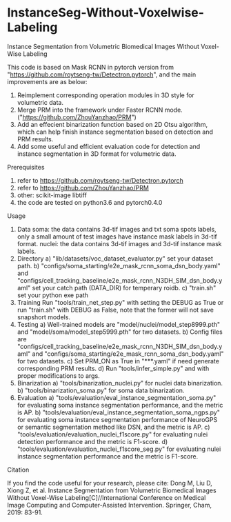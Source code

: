 # InstanceSeg-Without-Voxelwise-Labeling
Instance Segmentation from Volumetric Biomedical Images Without Voxel-Wise Labeling

This code is based on Mask RCNN in pytorch version from "https://github.com/roytseng-tw/Detectron.pytorch", and the main improvements are as below:
1) Reimplement corresponding operation modules in 3D style for volumetric data.
2) Merge PRM into the framework under Faster RCNN mode. ("https://github.com/ZhouYanzhao/PRM")
3) Add an effecient binarization function based on 2D Otsu algorithm, which can help finish instance segmentation based on detection and PRM results. 
4) Add some useful and efficient evaluation code for detection and instance segmentation in 3D format for volumetric data.

Prerequisites

1) refer to https://github.com/roytseng-tw/Detectron.pytorch 
2) refer to https://github.com/ZhouYanzhao/PRM
3) other:
         scikit-image
         libtiff
4) the code are tested on python3.6 and pytorch0.4.0

Usage

1) Data
   soma: the data contains 3d-tif images and txt soma spots labels, only a small amount of test images have instance mask labels in 3d-tif format.
   nuclei: the data contains 3d-tif images and 3d-tif instance mask labels.
2) Directory
   a) "lib/datasets/voc_dataset_evaluator.py" set your dataset path.
   b) "configs/soma_starting/e2e_mask_rcnn_soma_dsn_body.yaml" and "configs/cell_tracking_baseline/e2e_mask_rcnn_N3DH_SIM_dsn_body.yaml" set your catch path (DATA_DIR) for temperary roidb.
   c) "train.sh" set your python exe path
3) Training
   Run "tools/train_net_step.py" with setting the DEBUG as True or run "train.sh" with DEBUG as False, note that the former will not save snapshort models.
4) Testing
   a) Well-trained models are "model/nuclei/model_step8999.pth" and "model/soma/model_step5999.pth" for two datasets.
   b) Config files are "configs/cell_tracking_baseline/e2e_mask_rcnn_N3DH_SIM_dsn_body.yaml" and "configs/soma_starting/e2e_mask_rcnn_soma_dsn_body.yaml" for two datasets.
   c) Set PRM_ON as True in "***.yaml" if need generate corresponding PRM results.
   d) Run "tools/infer_simple.py" and with proper modifications to args.
5) Binarization
   a) "tools/binarization_nuclei.py" for nuclei data binarization.
   b) "tools/binarization_soma.py" for soma data binarization.
6) Evaluation
   a) "tools/evaluation/eval_instance_segmentation_soma.py" for evaluating soma instance segmentation performance, and the metric is AP.
   b) "tools/evaluation/eval_instance_segmentation_soma_ngps.py" for evaluating soma instance segmentation performance of NeuroGPS or semantic segmentation method like DSN, and the metric is AP.
   c) "tools/evaluation/evaluation_nuclei_f1score.py" for evaluating nulei detection performance and the metric is F1-score.
   d) "tools/evaluation/evaluation_nuclei_f1score_seg.py" for evaluating nulei instance segmentation performance and the metric is F1-score.

Citation

If you find the code useful for your research, please cite: 
Dong M, Liu D, Xiong Z, et al. Instance Segmentation from Volumetric Biomedical Images Without Voxel-Wise Labeling[C]//International Conference on Medical Image Computing and Computer-Assisted Intervention. Springer, Cham, 2019: 83-91.
